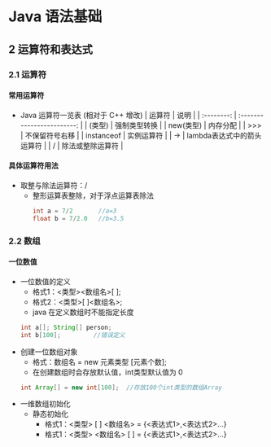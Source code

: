 <link rel=stylesheet href=style.css>
<h1> Java 语法基础 </h1>

<h2> 2 运算符和表达式 </h2>
<h3> 2.1 运算符 </h3>
<h4> 常用运算符 </h4>

  - Java 运算符一览表 (相对于 C++ 增改)
    |   运算符   |            说明            |
    | :--------: | :------------------------: |
    |   (类型)   |        强制类型转换        |
    | new(类型)  |          内存分配          |
    |    >>>     |       不保留符号右移       |
    | instanceof |         实例运算符         |
    |     ->     | lambda表达式中的箭头运算符 |
    |     /      |      除法或整除运算符      |

<h4> 具体运算符用法 </h4>

  - 取整与除法运算符：/
    - 整形运算表整除，对于浮点运算表除法
      ```java
      int a = 7/2       //a=3
      float b = 7/2.0   //b=3.5
      ```
    
<h3> 2.2 数组 </h3>
<h4> 一位数值 </h4>

  - 一位数值的定义
    - 格式1：<类型><数组名>[ ];
    - 格式2：<类型>[ ]<数组名>;
    - java 在定义数组时不能指定长度
    ```java
    int a[]; String[] person;
    int b[100];         //错误定义
    ```
  - 创建一位数组对象
    - 格式：数组名 = new 元素类型 [元素个数];
    - 在创建数组时会存放默认值，int类型默认值为 0
    ```java
    int Array[] = new int[100];  //存放100个int类型的数组Array
    ```
  - 一维数组初始化
    - 静态初始化
      - 格式1：<类型> [ ] <数组名> = {<表达式1>,<表达式2>...}
      - 格式1：<类型> <数组名> [ ] = {<表达式1>,<表达式2>...}